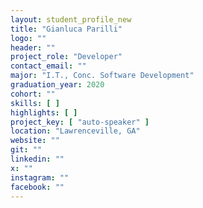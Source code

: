 ```yaml
---
layout: student_profile_new
title: "Gianluca Parilli"
logo: ""
header: ""
project_role: "Developer"
contact_email: ""
major: "I.T., Conc. Software Development"
graduation_year: 2020
cohort: ""
skills: [ ]
highlights: [ ]
project_key: [ "auto-speaker" ]
location: "Lawrenceville, GA"
website: ""
git: ""
linkedin: ""
x: ""
instagram: ""
facebook: ""
---
```

